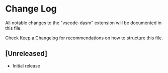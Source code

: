 # Change Log
All notable changes to the "vscode-dasm" extension will be documented in this file.

Check [Keep a Changelog](http://keepachangelog.com/) for recommendations on how to structure this file.

## [Unreleased]
- Initial release